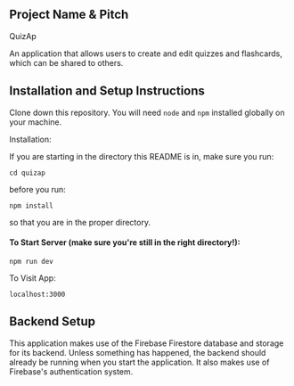 ## Project Name & Pitch

QuizAp

An application that allows users to create and edit quizzes and flashcards, which can be shared to
others.

## Installation and Setup Instructions

Clone down this repository. You will need `node` and `npm` installed globally on your machine.  

Installation:

If you are starting in the directory this README is in, make sure you run:

`cd quizap`

before you run:

`npm install`

so that you are in the proper directory.


#### To Start Server (make sure you're still in the right directory!):

`npm run dev`

To Visit App:

`localhost:3000`  

## Backend Setup

This application makes use of the Firebase Firestore database and storage for its backend. Unless
something has happened, the backend should already be running when you start the application. It also
makes use of Firebase's authentication system.